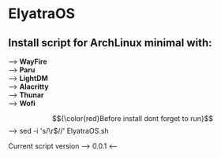 # ElyatraOS
## Install script for ArchLinux minimal with: <br>
--> **WayFire** <br>
--> **Paru** <br>
--> **LightDM** <br>
--> **Alacritty** <br>
--> **Thunar** <br>
--> **Wofi**

$${\color{red}Before install dont forget to run}$$  --> sed -i 's/\r$//' ElyatraOS.sh <br>

Current script version --> 0.0.1 <--
